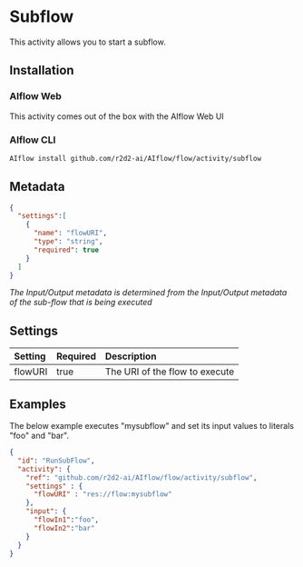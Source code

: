 <!--
title: Subflow
weight: 4619
-->

# Subflow
This activity allows you to start a subflow.

## Installation
### AIflow Web
This activity comes out of the box with the AIflow Web UI
### AIflow CLI
```bash
AIflow install github.com/r2d2-ai/AIflow/flow/activity/subflow
```

## Metadata
```json
{
  "settings":[
    {
      "name": "flowURI",
      "type": "string",
      "required": true
    }
  ]
}
```
_The Input/Output metadata is determined from the Input/Output metadata of the sub-flow that is being executed_

## Settings
| Setting     | Required | Description |
|:------------|:---------|:------------|
| flowURI     | true     | The URI of the flow to execute |         


## Examples
The below example executes "mysubflow" and set its input values to literals "foo" and "bar".
```json
{
  "id": "RunSubFlow",
  "activity": {
    "ref": "github.com/r2d2-ai/AIflow/flow/activity/subflow",
    "settings" : {
      "flowURI" : "res://flow:mysubflow"
    },
    "input": {
      "flowIn1":"foo",
      "flowIn2":"bar" 
    }
  }
}
```
